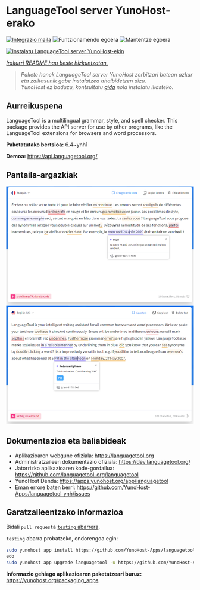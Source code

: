 <!--
Ohart ongi: README hau automatikoki sortu da <https://github.com/YunoHost/apps/tree/master/tools/readme_generator>ri esker
EZ editatu eskuz.
-->

# LanguageTool server YunoHost-erako

[![Integrazio maila](https://dash.yunohost.org/integration/languagetool.svg)](https://dash.yunohost.org/appci/app/languagetool) ![Funtzionamendu egoera](https://ci-apps.yunohost.org/ci/badges/languagetool.status.svg) ![Mantentze egoera](https://ci-apps.yunohost.org/ci/badges/languagetool.maintain.svg)

[![Instalatu LanguageTool server YunoHost-ekin](https://install-app.yunohost.org/install-with-yunohost.svg)](https://install-app.yunohost.org/?app=languagetool)

*[Irakurri README hau beste hizkuntzatan.](./ALL_README.md)*

> *Pakete honek LanguageTool server YunoHost zerbitzari batean azkar eta zailtasunik gabe instalatzea ahalbidetzen dizu.*  
> *YunoHost ez baduzu, kontsultatu [gida](https://yunohost.org/install) nola instalatu ikasteko.*

## Aurreikuspena

LanguageTool is a multilingual grammar, style, and spell checker. This package provides the API server for use by other programs, like the LanguageTool extensions for browsers and word processors.


**Paketatutako bertsioa:** 6.4~ynh1

**Demoa:** <https://api.languagetool.org/>

## Pantaila-argazkiak

![LanguageTool server(r)en pantaila-argazkia](./doc/screenshots/screenshot_fr.png)
![LanguageTool server(r)en pantaila-argazkia](./doc/screenshots/screenshot.png)

## Dokumentazioa eta baliabideak

- Aplikazioaren webgune ofiziala: <https://languagetool.org>
- Administratzaileen dokumentazio ofiziala: <https://dev.languagetool.org/>
- Jatorrizko aplikazioaren kode-gordailua: <https://github.com/languagetool-org/languagetool>
- YunoHost Denda: <https://apps.yunohost.org/app/languagetool>
- Eman errore baten berri: <https://github.com/YunoHost-Apps/languagetool_ynh/issues>

## Garatzaileentzako informazioa

Bidali `pull request`a [`testing` abarrera](https://github.com/YunoHost-Apps/languagetool_ynh/tree/testing).

`testing` abarra probatzeko, ondorengoa egin:

```bash
sudo yunohost app install https://github.com/YunoHost-Apps/languagetool_ynh/tree/testing --debug
edo
sudo yunohost app upgrade languagetool -u https://github.com/YunoHost-Apps/languagetool_ynh/tree/testing --debug
```

**Informazio gehiago aplikazioaren paketatzeari buruz:** <https://yunohost.org/packaging_apps>
